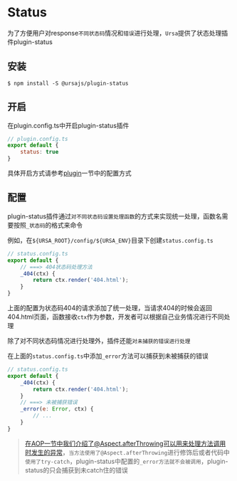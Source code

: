 # Status

为了方便用户对response`不同状态码`情况和`错误`进行处理，`Ursa`提供了状态处理插件plugin-status

## 安装

```shell
$ npm install -S @ursajs/plugin-status
```

## 开启

在plugin.config.ts中开启plugin-status插件

```javascript
// plugin.config.ts
export default {
    status: true
}
```

具体开启方式请参考[plugin](../基础功能/Plugin.md)一节中的配置方式

## 配置

plugin-status插件通过`对不同状态码设置处理函数`的方式来实现统一处理，函数名需要按照`_状态码`的格式来命令

例如，在`${URSA_ROOT}/config/${URSA_ENV}`目录下创建`status.config.ts`

```javascript
// status.config.ts
export default {
    // ===> 404状态码处理方法
    _404(ctx) {
        return ctx.render('404.html');
    }
}
```

上面的配置为状态码404的请求添加了统一处理，当请求404的时候会返回404.html页面，函数接收`ctx`作为参数，开发者可以根据自己业务情况进行不同处理

除了对不同状态码情况进行处理外，插件还能`对未捕获的错误进行处理`

在上面的`status.config.ts`中添加`_error`方法可以捕获到未被捕获的错误

```javascript
// status.config.ts
export default {
    _404(ctx) {
        return ctx.render('404.html');
    }
    // ===> 未被捕获错误
    _error(e: Error, ctx) {
        // ...
    }
}
```

> 在AOP一节中我们介绍了@Aspect.afterThrowing可以用来处理方法调用时发生的异常，`当方法使用了@Aspect.afterThrowing`进行修饰后或者代码中`使用了try-catch`，plugin-status中配置的`_error方法就不会被调用`，plugin-status的只会捕获到未catch住的错误

